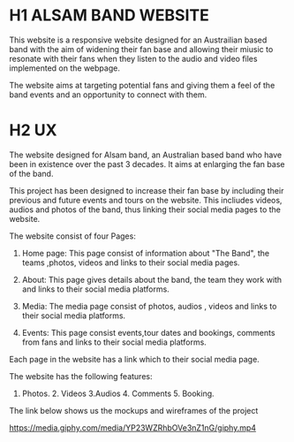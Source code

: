 # H1 ALSAM BAND WEBSITE

This website is a responsive website designed for an Austrailian based band with the aim of widening their fan base and allowing their
miusic to resonate with their fans when they listen to the audio and video files implemented on the webpage.

The website aims at targeting potential fans and giving them a feel of the band events and an opportunity to connect with them.


# H2 UX

The website designed for Alsam band, an Australian based band who have been in existence over the past 3 decades. It aims at
enlarging the fan base of the band.

This project has been designed to increase their fan base by including their previous and future events and tours on the website. This
incliudes videos, audios and photos of the band, thus linking their social media pages to the website.


The website consist of four Pages:

1. Home page: This page consist of information about "The Band", the teams ,photos, videos and links to their social media pages.

2. About: This page gives details about the band, the team they work with and links to their social media platforms.

3. Media: The media page consist of photos, audios , videos and links to their social media platforms.

4. Events: This page consist events,tour dates and bookings, comments from fans and links to their social media platforms.

Each page in the website has a link which to their social media page. 

The website has the following features:

1. Photos. 2. Videos 3.Audios 4. Comments 5. Booking.

The link below shows us the mockups and wireframes of the project 


https://media.giphy.com/media/YP23WZRhbOVe3nZ1nG/giphy.mp4
